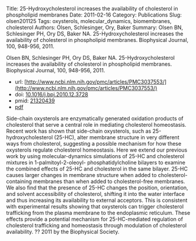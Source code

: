 Title: 25-Hydroxycholesterol increases the availability of cholesterol in phospholipid membranes
Date: 2011-02-16
Category: Publications
Slug: olsen201125
Tags: oxysterols, molecular_dynamics, biomembranes, cholesterol
Authors: Olsen, Schlesinger, Ory, Baker
Summary: Olsen BN, Schlesinger PH, Ory DS, Baker NA. 25-Hydroxycholesterol increases the availability of cholesterol in phospholipid membranes. Biophysical Journal, 100, 948-956, 2011. 

Olsen BN, Schlesinger PH, Ory DS, Baker NA. 25-Hydroxycholesterol increases the availability of cholesterol in phospholipid membranes. Biophysical Journal, 100, 948-956, 2011. 

* url: [http://www.ncbi.nlm.nih.gov/pmc/articles/PMC3037553/](http://www.ncbi.nlm.nih.gov/pmc/articles/PMC3037553/)
* doi: [10.1016/j.bpj.2010.12.3728](http://dx.doi.org/10.1016/j.bpj.2010.12.3728)
* pmid: [21320439](http://www.ncbi.nlm.nih.gov/pubmed/21320439)
* [pdf](http://sobolevnrm.github.io/papers/olsen201125.pdf)

Side-chain oxysterols are enzymatically generated oxidation products of cholesterol that serve a central role in mediating cholesterol homeostasis. Recent work has shown that side-chain oxysterols, such as 25-hydroxycholesterol (25-HC), alter membrane structure in very different ways from cholesterol, suggesting a possible mechanism for how these oxysterols regulate cholesterol homeostasis. Here we extend our previous work by using molecular-dynamics simulations of 25-HC and cholesterol mixtures in 1-palmitoyl-2-oleoyl- phosphatidylcholine bilayers to examine the combined effects of 25-HC and cholesterol in the same bilayer. 25-HC causes larger changes in membrane structure when added to cholesterol-containing membranes than when added to cholesterol-free membranes. We also find that the presence of 25-HC changes the position, orientation, and solvent accessibility of cholesterol, shifting it into the water interface and thus increasing its availability to external acceptors. This is consistent with experimental results showing that oxysterols can trigger cholesterol trafficking from the plasma membrane to the endoplasmic reticulum. These effects provide a potential mechanism for 25-HC-mediated regulation of cholesterol trafficking and homeostasis through modulation of cholesterol availability. ?? 2011 by the Biophysical Society.
